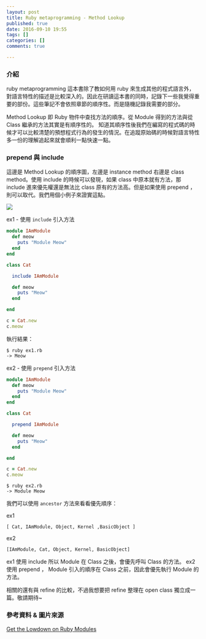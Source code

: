 ```yaml
---
layout: post
title: Ruby metaprogramming - Method Lookup
published: true
date: 2016-09-10 19:55
tags: []
categories: []
comments: true

---
```

### 介紹

ruby metaprogramming 這本書除了教如何用 ruby 來生成其他的程式語言外，對語言特性的描述是比較深入的。因此在研讀這本書的同時，記錄下一些我覺得重要的部份。這些筆記不會依照章節的順序性。而是隨機記錄我需要的部分。

Method Lookup 即 Ruby 物件中查找方法的順序。從 Module 得到的方法與從 Class 繼承的方法其實是有順序性的。
知道其順序性後我們在編寫的程式碼的時候才可以比較清楚的預想程式行為的發生的情況。在追蹤原始碼的時候對語言特性多一份的理解追起來就會順利一點快速一點。

### prepend 與 include 

這邊是 Method Lookup 的順序圖，左邊是 instance method 右邊是 class method。使用 include 的時候可以發現，如果 class 中原本就有方法，那 include 進來優先權還是無法比 class 原有的方法高。但是如果使用 prepend ，則可以取代。我們用個小例子來證實這點。

![](https://lh3.googleusercontent.com/-CgYcBgfLE3M/V9ULwiOLqHI/AAAAAAAAKeU/x8xowPvc7k8/I/14735377495263.jpg)


ex1 - 使用 `include` 引入方法

```rb
module IAmModule
  def meow
    puts "Module Meow"
  end
end

class Cat

  include IAmModule

  def meow
    puts "Meow"
  end

end

c = Cat.new
c.meow
```

執行結果：

```
$ ruby ex1.rb
-> Meow
```

ex2 - 使用 `prepend` 引入方法

```rb
module IAmModule
  def meow
    puts "Module Meow"
  end
end

class Cat

  prepend IAmModule

  def meow
    puts "Meow"
  end

end

c = Cat.new
c.meow
```

```
$ ruby ex2.rb
-> Module Meow
```

我們可以使用 `ancestor` 方法來看看優先順序：

ex1 

```
[ Cat, IAmModule, Object, Kernel ,BasicObject ]
```

ex2 

```
[IAmModule, Cat, Object, Kernel, BasicObject]
```

ex1 使用 include 所以 Module 在 Class 之後，會優先呼叫 Class 的方法。
ex2 使用 prepend ， Module 引入的順序在 Class 之前，因此會優先執行 Module 的方法。

相關的還有與 refine 的比較，不過我想要把 refine 整理在 open class 獨立成一篇。敬請期待~

### 參考資料 & 圖片來源
[Get the Lowdown on Ruby Modules](https://www.sitepoint.com/get-the-low-down-on-ruby-modules/)